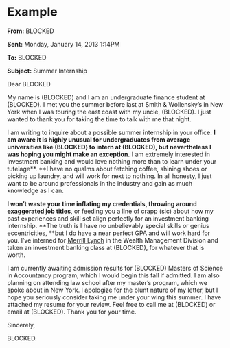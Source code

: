 # Example

**From:** BLOCKED

**Sent:** Monday, January 14, 2013 1:14PM

**To:** BLOCKED

**Subject:** Summer Internship

Dear BLOCKED

My name is (BLOCKED) and I am an undergraduate finance student at (BLOCKED). I met you the summer before last at Smith & Wollensky’s in New York when I was touring the east coast with my uncle, (BLOCKED). I just wanted to thank you for taking the time to talk with me that night.

I am writing to inquire about a possible summer internship in your office. **I** **am aware it is highly unusual for undergraduates from average universities like (BLOCKED) to intern at (BLOCKED), but nevertheless I was hoping you might make an exception.** I am extremely interested in investment banking and would love nothing more than to learn under your tutelage\*\*. \*\*I have no qualms about fetching coffee, shining shoes or picking up laundry, and will work for next to nothing. In all honesty, I just want to be around professionals in the industry and gain as much knowledge as I can.

**I won’t waste your time inflating my credentials, throwing around exaggerated job titles**, or feeding you a line of crapp (sic) about how my past experiences and skill set align perfectly for an investment banking internship. \*\*The truth is I have no unbelievably special skills or genius eccentricities, \*\*but I do have a near perfect GPA and will work hard for you. I’ve interned for [Merrill Lynch](http://blogs.forbes.com/merrilllynch/) in the Wealth Management Division and taken an investment banking class at (BLOCKED), for whatever that is worth.

I am currently awaiting admission results for (BLOCKED) Masters of Science in Accountancy program, which I would begin this fall if admitted. I am also planning on attending law school after my master’s program, which we spoke about in New York. I apologize for the blunt nature of my letter, but I hope you seriously consider taking me under your wing this summer. I have attached my resume for your review. Feel free to call me at (BLOCKED) or email at (BLOCKED). Thank you for your time.

Sincerely,

BLOCKED.
